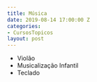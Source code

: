 ```yaml
---
title: Música
date: 2019-08-14 17:00:00 Z
categories:
- CursosTopicos
layout: post
---
```


- Violão
- Musicalização Infantil
- Teclado
